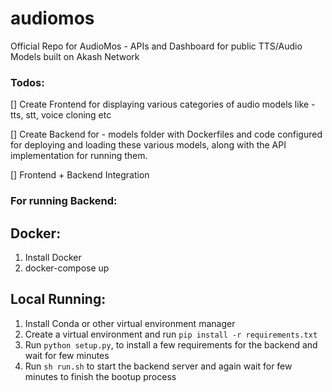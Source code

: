# audiomos
Official Repo for AudioMos - APIs and Dashboard for public TTS/Audio Models built on Akash Network

### Todos:
[] Create Frontend for displaying various categories of audio models like - tts, stt, voice cloning etc

[] Create Backend for - models folder with Dockerfiles and code configured for deploying and loading these various models, along with the API implementation for running them.

[] Frontend + Backend Integration


### For running Backend:
## Docker:
1. Install Docker
2. docker-compose up

## Local Running:
1. Install Conda or other virtual environment manager
2. Create a virtual environment and run `pip install -r requirements.txt`
3. Run `python setup.py`, to install a few requirements for the backend and wait for few minutes
4. Run `sh run.sh` to start the backend server and again wait for few minutes to finish the bootup process